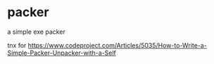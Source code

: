 # packer
a simple exe packer

tnx for https://www.codeproject.com/Articles/5035/How-to-Write-a-Simple-Packer-Unpacker-with-a-Self
